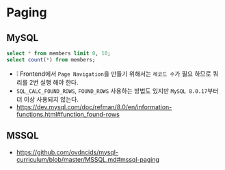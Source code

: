 # Paging
## MySQL
```sql
select * from members limit 0, 10;
select count(*) from members;
```
* ❕ Frontend에서 `Page Navigation`을 만들기 위해서는 `레코드 수`가 필요 하므로 쿼리를 2번 실행 해야 한다.
* `SQL_CALC_FOUND_ROWS`, `FOUND_ROWS` 사용하는 방법도 있지만 `MySQL 8.0.17`부터 더 이상 사용되지 않는다.
* https://dev.mysql.com/doc/refman/8.0/en/information-functions.html#function_found-rows

## MSSQL
* https://github.com/ovdncids/mysql-curriculum/blob/master/MSSQL.md#mssql-paging
